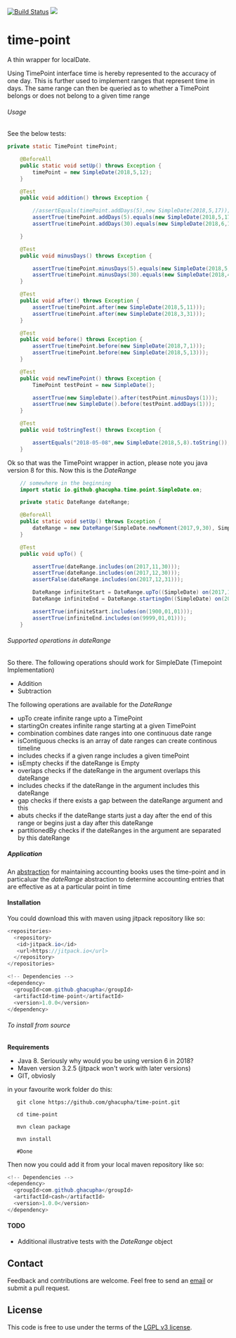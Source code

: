 
[![Build Status](https://travis-ci.org/ghacupha/time-point.svg?branch=master)](https://travis-ci.org/ghacupha/time-point)
[![](https://jitpack.io/v/ghacupha/time-point.svg)](https://jitpack.io/#ghacupha/time-point)

# time-point

A thin wrapper for localDate.

Using TimePoint interface time is hereby represented to the accuracy of one day. This is further used to implement ranges
that represent time in days. The same range can then be queried as to whether a TimePoint belongs or does not belong to a
given time range

###### Usage
See the below tests:

```java
private static TimePoint timePoint;

    @BeforeAll
    public static void setUp() throws Exception {
        timePoint = new SimpleDate(2018,5,12);
    }

    @Test
    public void addition() throws Exception {

        //assertEquals(timePoint.addDays(5),new SimpleDate(2018,5,17));
        assertTrue(timePoint.addDays(5).equals(new SimpleDate(2018,5,17)));
        assertTrue(timePoint.addDays(30).equals(new SimpleDate(2018,6,11)));

    }

    @Test
    public void minusDays() throws Exception {

        assertTrue(timePoint.minusDays(5).equals(new SimpleDate(2018,5,7)));
        assertTrue(timePoint.minusDays(30).equals(new SimpleDate(2018,4,12)));
    }

    @Test
    public void after() throws Exception {
        assertTrue(timePoint.after(new SimpleDate(2018,5,11)));
        assertTrue(timePoint.after(new SimpleDate(2018,3,31)));
    }

    @Test
    public void before() throws Exception {
        assertTrue(timePoint.before(new SimpleDate(2018,7,1)));
        assertTrue(timePoint.before(new SimpleDate(2018,5,13)));
    }

    @Test
    public void newTimePoint() throws Exception {
        TimePoint testPoint = new SimpleDate();

        assertTrue(new SimpleDate().after(testPoint.minusDays(1)));
        assertTrue(new SimpleDate().before(testPoint.addDays(1)));
    }

    @Test
    public void toStringTest() throws Exception {

        assertEquals("2018-05-08",new SimpleDate(2018,5,8).toString());
    }
```

Ok so that was the TimePoint wrapper in action, please note you java version 8 for this. Now this is the *DateRange*

```java
    // somewhere in the beginning
    import static io.github.ghacupha.time.point.SimpleDate.on;

    private static DateRange dateRange;

    @BeforeAll
    public static void setUp() throws Exception {
        dateRange = new DateRange(SimpleDate.newMoment(2017,9,30), SimpleDate.newMoment(2017,12,30));
    }

    @Test
    public void upTo() {

        assertTrue(dateRange.includes(on(2017,11,30)));
        assertTrue(dateRange.includes(on(2017,12,30)));
        assertFalse(dateRange.includes(on(2017,12,31)));

        DateRange infiniteStart = DateRange.upTo((SimpleDate) on(2017,11,30));
        DateRange infiniteEnd = DateRange.startingOn((SimpleDate) on(2017,11,30));

        assertTrue(infiniteStart.includes(on(1900,01,01)));
        assertTrue(infiniteEnd.includes(on(9999,01,01)));
    }
```

###### Supported operations in dateRange
So there. The following operations should work for SimpleDate (Timepoint Implementation)
- Addition
- Subtraction

The following operations are available for the *DateRange*
- upTo create infinite range upto a TimePoint
- startingOn creates infinite range starting at a given TimePoint
- combination combines date ranges into one continuous date range
- isContiguous checks is an array of date ranges can create continous timeline
- includes checks if a given range includes a given timePoint
- isEmpty checks if the dateRange is Empty
- overlaps checks if the dateRange in the argument overlaps this dateRange
- includes checks if the dateRange in the argument includes this dateRange
- gap checks if there exists a gap between the dateRange argument and this
- abuts checks if the dateRange starts just a day after the end of this range or begins
just a day after this dateRange
- partitionedBy checks if the dateRanges in the argument are separated by this dateRange

##### Application
An [abstraction](https://github.com/ghacupha/book-keeper) for maintaining accounting books uses the time-point and in
particaluar the *dateRange* abstraction to determine accounting entries that are effective as at a particular point in
time

#### Installation
You could download this with maven using jitpack repository like so:
```java
<repositories>
  <repository>
   <id>jitpack.io</id>
   <url>https://jitpack.io</url>
  </repository>
</repositories>

<!-- Dependencies -->
<dependency>
  <groupId>com.github.ghacupha</groupId>
  <artifactId>time-point</artifactId>
  <version>1.0.0</version>
</dependency>

```

###### To install from source
**Requirements**
 - Java 8. Seriously why would you be using version 6 in 2018?
 - Maven version 3.2.5 (jitpack won't work with later versions)
 - GIT, obviosly

 in your favourite work folder do this:
 ```
    git clone https://github.com/ghacupha/time-point.git

    cd time-point

    mvn clean package

    mvn install

    #Done
 ```

Then now you could add it from your local maven repository like so:
```java
<!-- Dependencies -->
<dependency>
  <groupId>com.github.ghacupha</groupId>
  <artifactId>cash</artifactId>
  <version>1.0.0</version>
</dependency>
```

#### TODO
- Additional illustrative tests with the *DateRange* object

## Contact

Feedback and contributions are welcome.
Feel free to send an [email](mailto:mailnjeru@gmail.com) or submit a pull request.

## License

This code is free to use under the terms of the [LGPL v3 license](https://opensource.org/licenses/lgpl-3.0.html).
